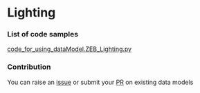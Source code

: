# Lighting

### List of code samples 

<!-- 50-List of code -->

<!-- [code entry](link) -->
[code_for_using_dataModel.ZEB_Lighting.py](https://github.com/smart-data-models/dataModel.ZEB/blob/master/Lighting/code/code_for_using_dataModel.ZEB_Lighting.py)


<!-- /50-List of code -->

### Contribution
You can raise an [issue](https://github.com/smart-data-models/dataModel.ZEB/issues) or submit your [PR](https://github.com/smart-data-models/dataModel.ZEB/pulls) on existing data models
